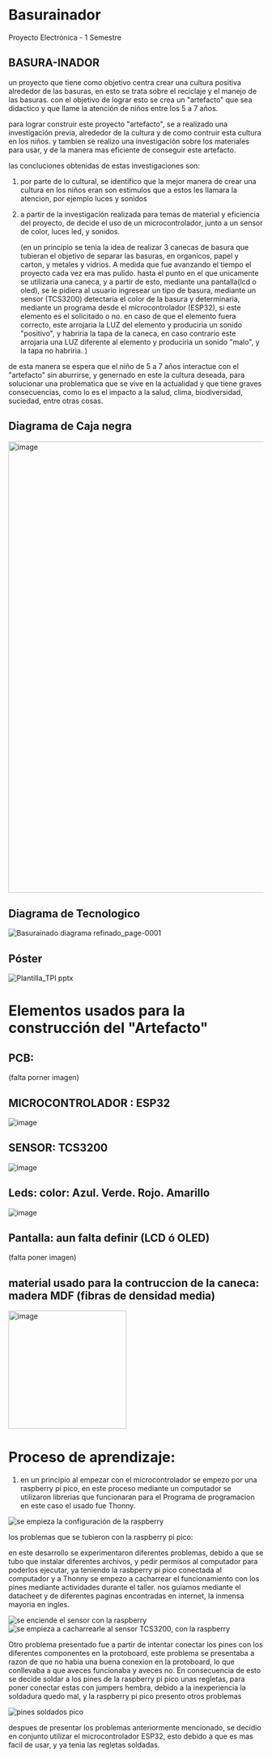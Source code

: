 # Basurainador
Proyecto Electrónica - 1 Semestre

## BASURA-INADOR
un proyecto que tiene como objetivo centra crear una cultura positiva alrededor de las basuras, en esto se trata sobre el reciclaje y el manejo de las basuras. con el objetivo de lograr esto se crea un "artefacto" que sea didactico y que llame la atención de niños entre los 5 a 7 años.

para lograr construir este proyecto "artefacto", se a realizado una investigación previa, alrededor de la cultura y de como contruir esta cultura en los niños. y tambien se realizo una investigación sobre los materiales para usar, y de la manera mas eficiente de conseguir este artefacto.

las concluciones obtenidas de estas investigaciones son:

1. por parte de lo cultural, se identifico que la mejor manera de crear una cultura en los niños eran son estimulos que a estos les llamara la atencion, por ejemplo luces y sonidos

2. a partir de la investigación realizada para temas de material y eficiencia del proyecto, de decide el uso de un microcontrolador, junto a un sensor de color, luces led, y sonidos.

   (en un principio se tenia la idea de realizar 3 canecas de basura que tubieran el objetivo de separar las basuras, en organicos, papel y carton, y metales y vidrios. A medida que fue avanzando el tiempo el proyecto cada vez era mas pulido. hasta el punto en el que unicamente se utilizaria una caneca, y a partir de esto, mediante una pantalla(lcd o oled), se le pidiera al usuario ingresear un tipo de basura, mediante un sensor (TCS3200) detectaria el color de la basura y determinaria, mediante un programa desde el microcontrolador (ESP32), si este elemento es el solicitado o no. en caso de que el elemento fuera correcto, este arrojaria la LUZ del elemento y produciria un sonido "positivo", y habriria la tapa de la caneca, en caso contrario este arrojaria una LUZ diferente al elemento y produciria un sonido "malo", y la tapa no habriria.  )

de esta manera se espera que el niño de 5 a 7 años interactue con el "artefacto" sin aburrirse, y genernado en este la cultura deseada, para solucionar una problematica que se vive en la actualidad y que tiene graves consecuencias, como lo es el impacto a la salud, clima, biodiversidad, suciedad, entre otras cosas.

## Diagrama de Caja negra
<img width="890" alt="image" src="https://github.com/LeoInDaHause/Basurainador/assets/145580263/44824039-855c-4b29-b5df-d9eacd21b228">

## Diagrama de Tecnologico

![Basurainado diagrama refinado_page-0001](https://github.com/LeoInDaHause/Basurainador/assets/145580263/1e3c38ab-1e7f-4c89-8f65-5467335ea5b1)

## Póster

![Plantilla_TPI pptx](https://github.com/LeoInDaHause/Basurainador/assets/145580263/4bc3f24f-2540-4486-b662-999ec0575961)

# Elementos usados para la construcción del "Artefacto"
## PCB:
(falta porner imagen)
## MICROCONTROLADOR : ESP32
![image](https://github.com/LeoInDaHause/Basurainador/assets/145580263/1132f75d-44ca-4851-b980-5a268a7b3840)
## SENSOR: TCS3200
![image](https://github.com/LeoInDaHause/Basurainador/assets/145580263/349dfbfd-b36b-4805-aa15-5b5d4be5e8ec)
## Leds: color: Azul. Verde. Rojo. Amarillo
![image](https://github.com/LeoInDaHause/Basurainador/assets/145580263/4c750721-732a-460f-a701-f75083fb33bf)
## Pantalla: aun falta definir (LCD ó OLED)
(falta poner imagen)
## material usado para la contruccion de la caneca: madera MDF (fibras de densidad media)
<img width="233" alt="image" src="https://github.com/LeoInDaHause/Basurainador/assets/145580263/7f518f0e-8650-4f9f-b3a6-8981b6134db7">



# Proceso de aprendizaje:
1. en un principio al empezar con el microcontrolador se empezo por una raspberry pi pico, en este proceso mediante un computador se utilizaron librerias que funcionaran para el Programa de programacion en este caso el usado fue Thonny.

![se empieza la configuración de la raspberry](https://github.com/LeoInDaHause/Basurainador/assets/145580263/c979784a-77c5-47b1-9be0-c0d03916c9ff)

los problemas que se tubieron con la raspberry pi pico:

en este desarrollo se experimentaron diferentes problemas, debido a que se tubo que instalar diferentes archivos, y pedir permisos al computador para poderlos ejecutar, ya teniendo la rasbperry pi pico conectada al computador y a Thonny se empezo a cacharrear el funcionamiento con los pines mediante actividades durante el taller. nos guiamos mediante el datacheet y de diferentes paginas encontradas en internet, la inmensa mayoria en ingles.

![se enciende el sensor con la raspberry](https://github.com/LeoInDaHause/Basurainador/assets/145580263/f92ea0a6-6f2d-4c82-b09b-5d995e3a37b9)
![se empieza a cacharrearle al sensor TCS3200, con la raspberry](https://github.com/LeoInDaHause/Basurainador/assets/145580263/f9468f3b-2b10-4851-8b52-e5cb527eaa0d)


Otro problema presentado fue a partir de intentar conectar los pines con los diferentes componentes en la protoboard, este problema se presentaba a razon de que no habia una buena conexion en la protoboard, lo que conllevaba a que aveces funcionaba y aveces no. En consecuencia de esto se decide soldar a los pines de la raspberry pi pico unas regletas, para poner conectar estas con jumpers hembra, debido a la inexperiencia la soldadura quedo mal, y la raspberry pi pico presento otros problemas 

![pines soldados pico](https://github.com/LeoInDaHause/Basurainador/assets/145580263/6f64840f-95db-45ec-b8b6-1bc1cc80af8f)


despues de presentar los problemas anteriormente mencionado, se decidio en conjunto utilizar el microcontrolador ESP32, esto debido a que es mas facil de usar, y ya tenia las regletas soldadas.



